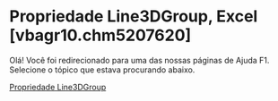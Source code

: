 
# Propriedade Line3DGroup, Excel [vbagr10.chm5207620]

Olá! Você foi redirecionado para uma das nossas páginas de Ajuda F1. Selecione o tópico que estava procurando abaixo.

[Propriedade Line3DGroup](http://msdn.microsoft.com/library/8624511a-41fe-52ea-2ea8-e45af74206c0%28Office.15%29.aspx)
